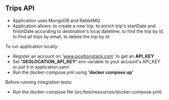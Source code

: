 ## Trips API
* Application uses MongoDB and RabbitMQ
* Application allows: to create a new trip, to enrich trip's startDate and finishDate according to destination's local datetime, to find the trip by id, to find all trips by email, to delete the trip by id 

To run application locally:
- Register an account on 'www.positionstack.com' to get an **API_KEY**
- Set **'GEOLOCATION_API_KEY'** env variable to your account's API_KEY or put it in application.yaml
- Run the docker-compose.yml using **'docker compose up'**

Before running integration tests:
- Run the docker-compose file (src/test/resources/docker-compose.yml)
